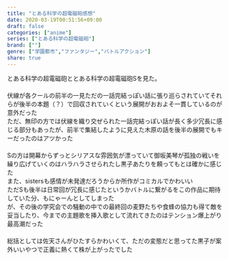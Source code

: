```yaml
---
title: "とある科学の超電磁砲感想"
date: 2020-03-19T00:51:56+09:00
draft: false
categories: ["anime"]
series: ["とある科学の超電磁砲"]
brand: [""]
genre: ["学園都市","ファンタジー","バトルアクション"]
share: true
---
```

とある科学の超電磁砲ととある科学の超電磁砲Sを見た。  
　  
伏線が各クールの前半の一見ただの一話完結っぽい話に張り巡らされていてそれらが後半の本題（？）で回収されていくという展開がおおよそ一貫しているのが意外だった  
ただ、無印の方では伏線を織り交ぜられた一話完結っぽい話が長く多少冗長に感じる部分もあったが、前半で集結したように見えた木原の話を後半の展開でもキーだったのはアツかった  
　  
Sの方は開幕からずっとシリアスな雰囲気が漂っていて御坂美琴が孤独の戦いを繰り広げていくのはハラハラさせられたし黒子あたりを頼ってもとは確かに感じた  
また、sistersも感情が未発達だろうからか所作がコミカルでかわいい  
ただSも後半は日常回が冗長に感じたというかバトルに繋がるをこの作品に期待していた分、もにゃーんとしてしまった  
が、その後の学究会での騒動の中での最終回の麦野たちや食蜂の協力も得て敵を妥当したり、今までの主題歌を挿入歌として流れてきたのはテンション爆上がり最高潮だった  
　  
総括としては佐天さんがひたすらかわいくて、ただの変態だと思ってた黒子が案外いいやつで正義に熱くて株が上がったでした